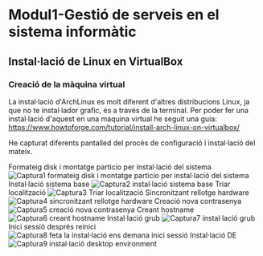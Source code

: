 # Modul1-Gestió de serveis en el sistema informàtic

## Instal·lació de Linux en VirtualBox

### Creació de la màquina virtual

La instal·lació d'ArchLinux es molt diferent d'altres distribucions Linux, ja que no te instal·lador grafic, és a través de la terminal.
Per poder fer una instal·lació d'aquest en una maquina virtual he seguit una guia: https://www.howtoforge.com/tutorial/install-arch-linux-on-virtualbox/

He capturat diferents pantalled del procès de configuració i instal·lació del mateix.

Formateig disk i montatge particio per instal·lació del sistema
![Captura1 formateig disk i montatge particio per instal·lació del sistema](https://user-images.githubusercontent.com/98331382/151603947-42b89a59-eb2d-4b02-a838-e802dcd60753.JPG)
Instal·lació sistema base
![Captura2 instal·lació sistema base](https://user-images.githubusercontent.com/98331382/151603950-efc7d347-5f68-4a03-a2e6-d93d28907356.JPG)
Triar localització
![Captura3 Triar localització](https://user-images.githubusercontent.com/98331382/151603951-cad2cb7c-0921-4054-ac26-bdfac2a6f35c.JPG)
Sincronitzant rellotge hardware
![Captura4 sincronitzant rellotge hardware](https://user-images.githubusercontent.com/98331382/151603952-47752924-acb1-40b7-b0b3-332a3b436baf.JPG)
Creació nova contrasenya
![Captura5 creació nova contrasenya](https://user-images.githubusercontent.com/98331382/151603953-0dfcfa70-06d1-43cb-8180-34c7b91926fb.JPG)
Creant hostname
![Captura6 creant hostname](https://user-images.githubusercontent.com/98331382/151603955-ee8e8f41-2d1f-47e7-b3a1-713f4950a1aa.JPG)
Instal·lació grub
![Captura7 instal·lació grub](https://user-images.githubusercontent.com/98331382/151603958-0f4950b3-faeb-43c7-9f70-343a8cab2818.JPG)
Inici sessió després reinici
![Captura8 feta la instal·lació ens demana inici sessió](https://user-images.githubusercontent.com/98331382/151603959-9333beed-07c8-4a88-9040-c0dddeef0891.JPG)
Instal·lació DE
![Captura9 instal·lació desktop environment](https://user-images.githubusercontent.com/98331382/151603961-74a6650b-c378-4999-a766-2a46e4993e24.JPG)
